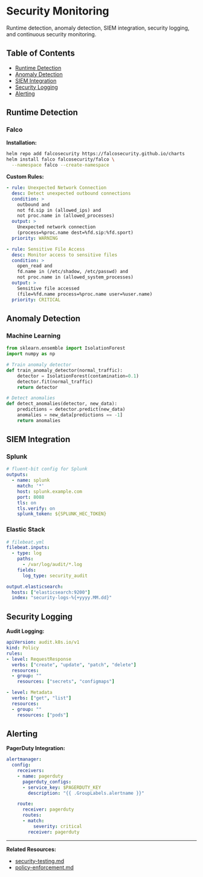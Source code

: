 # Security Monitoring

Runtime detection, anomaly detection, SIEM integration, security logging, and continuous security monitoring.

## Table of Contents

- [Runtime Detection](#runtime-detection)
- [Anomaly Detection](#anomaly-detection)
- [SIEM Integration](#siem-integration)
- [Security Logging](#security-logging)
- [Alerting](#alerting)

## Runtime Detection

### Falco

**Installation:**
```bash
helm repo add falcosecurity https://falcosecurity.github.io/charts
helm install falco falcosecurity/falco \
  --namespace falco --create-namespace
```

**Custom Rules:**
```yaml
- rule: Unexpected Network Connection
  desc: Detect unexpected outbound connections
  condition: >
    outbound and
    not fd.sip in (allowed_ips) and
    not proc.name in (allowed_processes)
  output: >
    Unexpected network connection
    (process=%proc.name dest=%fd.sip:%fd.sport)
  priority: WARNING

- rule: Sensitive File Access
  desc: Monitor access to sensitive files
  condition: >
    open_read and
    fd.name in (/etc/shadow, /etc/passwd) and
    not proc.name in (allowed_system_processes)
  output: >
    Sensitive file accessed
    (file=%fd.name process=%proc.name user=%user.name)
  priority: CRITICAL
```

## Anomaly Detection

### Machine Learning

```python
from sklearn.ensemble import IsolationForest
import numpy as np

# Train anomaly detector
def train_anomaly_detector(normal_traffic):
    detector = IsolationForest(contamination=0.1)
    detector.fit(normal_traffic)
    return detector

# Detect anomalies
def detect_anomalies(detector, new_data):
    predictions = detector.predict(new_data)
    anomalies = new_data[predictions == -1]
    return anomalies
```

## SIEM Integration

### Splunk

```yaml
# fluent-bit config for Splunk
outputs:
  - name: splunk
    match: '*'
    host: splunk.example.com
    port: 8088
    tls: on
    tls.verify: on
    splunk_token: ${SPLUNK_HEC_TOKEN}
```

### Elastic Stack

```yaml
# filebeat.yml
filebeat.inputs:
  - type: log
    paths:
      - /var/log/audit/*.log
    fields:
      log_type: security_audit

output.elasticsearch:
  hosts: ["elasticsearch:9200"]
  index: "security-logs-%{+yyyy.MM.dd}"
```

## Security Logging

**Audit Logging:**
```yaml
apiVersion: audit.k8s.io/v1
kind: Policy
rules:
- level: RequestResponse
  verbs: ["create", "update", "patch", "delete"]
  resources:
  - group: ""
    resources: ["secrets", "configmaps"]

- level: Metadata
  verbs: ["get", "list"]
  resources:
  - group: ""
    resources: ["pods"]
```

## Alerting

**PagerDuty Integration:**
```yaml
alertmanager:
  config:
    receivers:
    - name: pagerduty
      pagerduty_configs:
      - service_key: $PAGERDUTY_KEY
        description: "{{ .GroupLabels.alertname }}"

    route:
      receiver: pagerduty
      routes:
      - match:
          severity: critical
        receiver: pagerduty
```

---

**Related Resources:**
- [security-testing.md](security-testing.md)
- [policy-enforcement.md](policy-enforcement.md)

